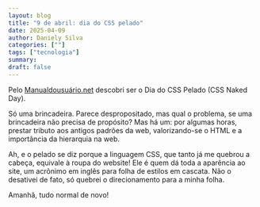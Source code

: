 ```yaml
---
layout: blog
title: "9 de abril: dia do CSS pelado"
date: 2025-04-09
author: Daniely Silva
categories: [""]
tags: ["tecnologia"]
summary:
draft: false
---
```


Pelo [Manualdousuário.net](https://manualdousuario.net/dia-do-css-pelado/) descobri ser o Dia do CSS Pelado (CSS Naked Day).

Só uma brincadeira. Parece despropositado, mas qual o problema, se uma brincadeira não precisa de propósito? Mas há um: por algumas horas, prestar tributo aos antigos padrões da web, valorizando-se o HTML e a importância da hierarquia na web. 

Ah, e o pelado se diz porque a linguagem CSS, que tanto já me quebrou a cabeça,  equivale à roupa do website! Ele é quem dá toda a aparência ao site, um acrônimo em inglês para folha de estilos em cascata. Não o desativei de fato, só quebrei o direcionamento para a minha folha.

Amanhã, tudo normal de novo!


